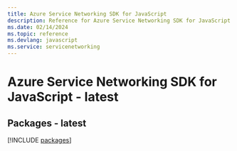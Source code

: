```yaml
---
title: Azure Service Networking SDK for JavaScript
description: Reference for Azure Service Networking SDK for JavaScript
ms.date: 02/14/2024
ms.topic: reference
ms.devlang: javascript
ms.service: servicenetworking
---
```

# Azure Service Networking SDK for JavaScript - latest
## Packages - latest
[!INCLUDE [packages](service-networking-index.md)]